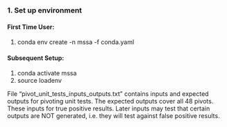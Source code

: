 ### 1. Set up environment

#### First Time User:
1. conda env create -n mssa -f conda.yaml

#### Subsequent Setup:
1. conda activate mssa
2. source loadenv

File “pivot_unit_tests_inputs_outputs.txt” contains inputs and expected outputs for pivoting unit tests. The expected outputs cover all 48 pivots. These inputs for true positive results. Later inputs may test that certain outputs are NOT generated, i.e. they will test against false positive results.

